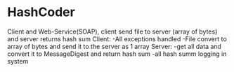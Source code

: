 # HashCoder
Client and Web-Service(SOAP), client send file to server (array of bytes) and server returns hash sum 
  Client:
    -All exceptions handled
    -File convert to array of bytes and send it to the server as 1 array
  Server:
    -get all data and convert it to MessageDigest and return hash sum
    -all hash summ logging in system
